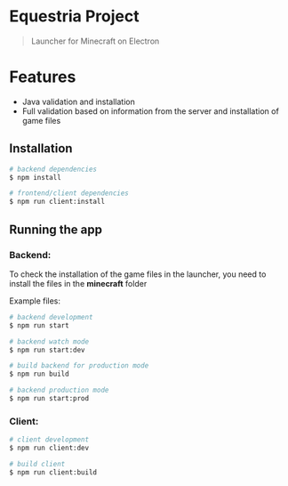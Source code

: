 # Equestria Project

> Launcher for Minecraft on Electron

# Features

- Java validation and installation
- Full validation based on information from the server and installation of game files

## Installation

```bash
# backend dependencies
$ npm install
```

```bash
# frontend/client dependencies
$ npm run client:install
```

## Running the app

### Backend:

To check the installation of the game files in the launcher, you need to install the files in the **minecraft** folder

Example files:

```bash
# backend development
$ npm run start

# backend watch mode
$ npm run start:dev

# build backend for production mode
$ npm run build

# backend production mode
$ npm run start:prod
```

### Client:

```bash
# client development
$ npm run client:dev

# build client
$ npm run client:build
```
